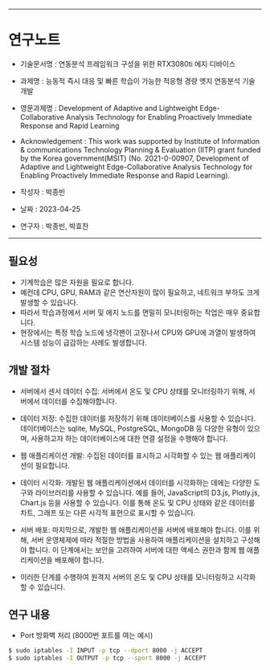 -----------------------------------------------------
# 연구노트 
 - 기술문서명 : 연동분석 프레임워크 구성을 위한 RTX3080ti 에지 디바이스
 - 과제명 : 능동적 즉시 대응 및 빠른 학습이 가능한 적응형 경량 엣지 연동분석 기술개발
 - 영문과제명 : Development of Adaptive and Lightweight Edge-Collaborative Analysis Technology for Enabling Proactively Immediate Response and Rapid Learning
 - Acknowledgement : This work was supported by Institute of Information & communications Technology Planning & Evaluation (IITP) grant funded by the Korea government(MSIT) (No. 2021-0-00907, Development of Adaptive and Lightweight Edge-Collaborative Analysis Technology for Enabling Proactively Immediate Response and Rapid Learning).
 - 작성자 : 박종빈
 
 - 날짜 : 2023-04-25
 - 연구자 : 박종빈, 박효찬
-----------------------------------------------------

## 필요성

- 기계학습은 많은 자원을 필요로 합니다.
- 예컨데 CPU, GPU, RAM과 같은 연산자원이 많이 필요하고, 네트워크 부하도 크게 발생할 수 있습니다.
- 따라서 학습과정에서 서버 및 에지 노드를 면밀히 모니터링하는 작업은 매우 중요합니다.
- 현장에서는 특정 학습 노드에 냉각팬이 고장나서 CPU와 GPU에 과열이 발생하여 시스템 성능이 급감하는 사례도 발생합니다.


## 개발 절차

- 서버에서 센서 데이터 수집: 서버에서 온도 및 CPU 상태를 모니터링하기 위해, 서버에서 데이터를 수집해야합니다. 

- 데이터 저장: 수집한 데이터를 저장하기 위해 데이터베이스를 사용할 수 있습니다. 데이터베이스는 sqlite, MySQL, PostgreSQL, MongoDB 등 다양한 유형이 있으며, 사용하고자 하는 데이터베이스에 대한 연결 설정을 수행해야 합니다.

- 웹 애플리케이션 개발: 수집된 데이터를 표시하고 시각화할 수 있는 웹 애플리케이션이 필요합니다.

- 데이터 시각화: 개발된 웹 애플리케이션에서 데이터를 시각화하는 데에는 다양한 도구와 라이브러리를 사용할 수 있습니다. 예를 들어, JavaScript의 D3.js, Plotly.js, Chart.js 등을 사용할 수 있습니다. 이를 통해 온도 및 CPU 상태와 같은 데이터를 차트, 그래프 또는 다른 시각적 표현으로 표시할 수 있습니다.

- 서버 배포: 마지막으로, 개발한 웹 애플리케이션을 서버에 배포해야 합니다. 이를 위해, 서버 운영체제에 따라 적절한 방법을 사용하여 애플리케이션을 설치하고 구성해야 합니다. 이 단계에서는 보안을 고려하여 서버에 대한 액세스 권한과 함께 웹 애플리케이션을 배포해야 합니다.

- 이러한 단계를 수행하여 원격지 서버의 온도 및 CPU 상태를 모니터링하고 시각화할 수 있습니다.


## 연구 내용

- Port 방화벽 처리 (8000번 포트를 여는 예시)

```bash
$ sudo iptables -I INPUT -p tcp --dport 8000 -j ACCEPT
$ sudo iptables -I OUTPUT -p tcp --sport 8000 -j ACCEPT
```

